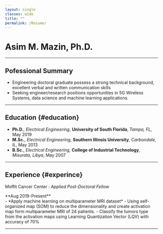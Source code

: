 ```yaml
---
layout: single
classes: wide
title: ""
permalink: /Resume/
---
```


# Asim M. Mazin, Ph.D.
-----------------

## Pofessional Summary
- Engineering doctoral graduate possess a strong technical background, excellent verbal and written communication skills
- Seeking engineer/research positions opportunities in 5G Wireless Systems, data science and machine learning applications.

-----------------

## Education {#education}
 - **Ph.D.**, *Electrical Engineering*, **University of South Florida**,      *Tampa, FL*,       May 2019
 - **M.Sc.**, *Electrical Engineering*, **Southern Illinois University**,     *Carbondale, IL*,  May 2013
 - **B.Sc.**, *Electrical Engineering*, **College of Industrial Technology**, *Misurata, Libya*, May 2007

-----------------

## Experience {#experince}

 Moffit Cancer Center
: *Applied Post-Doctoral Fellow*
<div style="text-align: left"> **Aug 2019-Present** </div>
- *Apply machine learning on multiparameter MRI dataset*
    - Using self-organized map (SOM) to reduce the dimensionality and create activation map form multiparameter MRI of 24 patients.
    - Classify the tumors type from the activation maps using Learning Quantization Vector (LQV) with accuracy of 70%

-----------------
